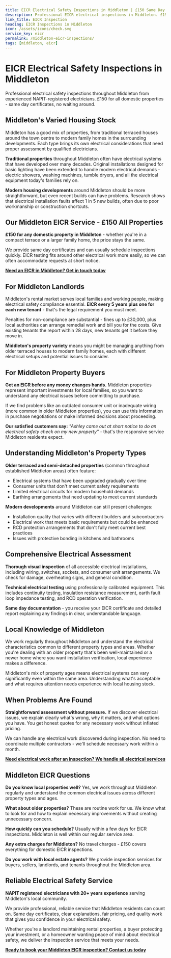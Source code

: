 ```yaml
---
title: EICR Electrical Safety Inspections in Middleton | £150 Same Day Certificate
description: Professional EICR electrical inspections in Middleton. £150 all domestic properties, same day certificates. NAPIT registered, 20+ years experience. Local electrical safety experts.
link_title: EICR Inspection
heading: EICR Inspections in Middleton
icon: /assets/icons/check.svg
service_key: eicr
permalink: /middleton-eicr-inspections/
tags: [middleton, eicr]
---
```


# EICR Electrical Safety Inspections in Middleton

Professional electrical safety inspections throughout Middleton from experienced NAPIT-registered electricians. £150 for all domestic properties - same day certificates, no waiting around.

## Middleton's Varied Housing Stock

Middleton has a good mix of properties, from traditional terraced houses around the town centre to modern family homes in the surrounding developments. Each type brings its own electrical considerations that need proper assessment by qualified electricians.

**Traditional properties** throughout Middleton often have electrical systems that have developed over many decades. Original installations designed for basic lighting have been extended to handle modern electrical demands - electric showers, washing machines, tumble dryers, and all the electrical equipment today's families rely on.

**Modern housing developments** around Middleton should be more straightforward, but even recent builds can have problems. Research shows that electrical installation faults affect 1 in 5 new builds, often due to poor workmanship or construction shortcuts.

## Our Middleton EICR Service - £150 All Properties

**£150 for any domestic property in Middleton** - whether you're in a compact terrace or a larger family home, the price stays the same.

We provide same day certificates and can usually schedule inspections quickly. EICR testing fits around other electrical work more easily, so we can often accommodate requests at short notice.

**[Need an EICR in Middleton? Get in touch today](/contact/)**

## For Middleton Landlords

Middleton's rental market serves local families and working people, making electrical safety compliance essential. **EICR every 5 years plus one for each new tenant** - that's the legal requirement you must meet.

Penalties for non-compliance are substantial - fines up to £30,000, plus local authorities can arrange remedial work and bill you for the costs. Give existing tenants the report within 28 days, new tenants get it before they move in.

**Middleton's property variety** means you might be managing anything from older terraced houses to modern family homes, each with different electrical setups and potential issues to consider.

## For Middleton Property Buyers

**Get an EICR before any money changes hands.** Middleton properties represent important investments for local families, so you want to understand any electrical issues before committing to purchase.

If we find problems like an outdated consumer unit or inadequate wiring (more common in older Middleton properties), you can use this information in purchase negotiations or make informed decisions about proceeding.

**Our satisfied customers say:** _"Ashley came out at short notice to do an electrical safety check on my new property"_ - that's the responsive service Middleton residents expect.

## Understanding Middleton's Property Types

**Older terraced and semi-detached properties** (common throughout established Middleton areas) often feature:

- Electrical systems that have been upgraded gradually over time
- Consumer units that don't meet current safety requirements
- Limited electrical circuits for modern household demands
- Earthing arrangements that need updating to meet current standards

**Modern developments** around Middleton can still present challenges:

- Installation quality that varies with different builders and subcontractors
- Electrical work that meets basic requirements but could be enhanced
- RCD protection arrangements that don't fully meet current best practices
- Issues with protective bonding in kitchens and bathrooms

## Comprehensive Electrical Assessment

**Thorough visual inspection** of all accessible electrical installations, including wiring, switches, sockets, and consumer unit arrangements. We check for damage, overheating signs, and general condition.

**Technical electrical testing** using professionally calibrated equipment. This includes continuity testing, insulation resistance measurement, earth fault loop impedance testing, and RCD operation verification.

**Same day documentation** - you receive your EICR certificate and detailed report explaining any findings in clear, understandable language.

## Local Knowledge of Middleton

We work regularly throughout Middleton and understand the electrical characteristics common to different property types and areas. Whether you're dealing with an older property that's been well-maintained or a newer home where you want installation verification, local experience makes a difference.

Middleton's mix of property ages means electrical systems can vary significantly even within the same area. Understanding what's acceptable and what requires attention needs experience with local housing stock.

## When Problems Are Found

**Straightforward assessment without pressure.** If we discover electrical issues, we explain clearly what's wrong, why it matters, and what options you have. You get honest quotes for any necessary work without inflated pricing.

We can handle any electrical work discovered during inspection. No need to coordinate multiple contractors - we'll schedule necessary work within a month.

**[Need electrical work after an inspection? We handle all electrical services](/services/)**

## Middleton EICR Questions

**Do you know local properties well?** Yes, we work throughout Middleton regularly and understand the common electrical issues across different property types and ages.

**What about older properties?** These are routine work for us. We know what to look for and how to explain necessary improvements without creating unnecessary concern.

**How quickly can you schedule?** Usually within a few days for EICR inspections. Middleton is well within our regular service area.

**Any extra charges for Middleton?** No travel charges - £150 covers everything for domestic EICR inspections.

**Do you work with local estate agents?** We provide inspection services for buyers, sellers, landlords, and tenants throughout the Middleton area.

## Reliable Electrical Safety Service

**NAPIT registered electricians with 20+ years experience** serving Middleton's local community.

We provide professional, reliable service that Middleton residents can count on. Same day certificates, clear explanations, fair pricing, and quality work that gives you confidence in your electrical safety.

Whether you're a landlord maintaining rental properties, a buyer protecting your investment, or a homeowner wanting peace of mind about electrical safety, we deliver the inspection service that meets your needs.

**[Ready to book your Middleton EICR inspection? Contact us today](/contact/)**
